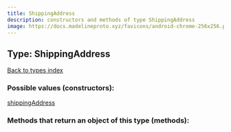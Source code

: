 ```yaml
---
title: ShippingAddress
description: constructors and methods of type ShippingAddress
image: https://docs.madelineproto.xyz/favicons/android-chrome-256x256.png
---
```

## Type: ShippingAddress  
[Back to types index](index.md)



### Possible values (constructors):

[shippingAddress](../constructors/shippingAddress.md)  



### Methods that return an object of this type (methods):



